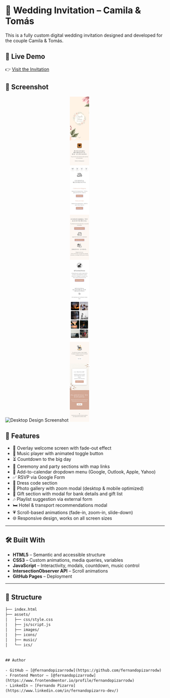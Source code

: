 # 💍 Wedding Invitation – Camila & Tomás

This is a fully custom digital wedding invitation designed and developed for the couple Camila & Tomás.

## 📱 Live Demo

👉 [Visit the Invitation](https://invitaciones-digitales-fer.github.io/invitacion-camila-tomas/) 

## 📸 Screenshot

![Desktop Design Screenshot](/DESKTOP%20invitaciones-digitales-fer.github.io_invitacion-camila-tomas_.png)
![mobile Design Screenshot](/MOBILE%20-%20invitaciones-digitales-fer.github.io_invitacion-camila-tomas_.png)

## 🎨 Features

- 🎉 Overlay welcome screen with fade-out effect
- 🎵 Music player with animated toggle button
- ⏳ Countdown to the big day
- 📍 Ceremony and party sections with map links
- 📆 Add-to-calendar dropdown menu (Google, Outlook, Apple, Yahoo)
- ✅ RSVP via Google Form
- 🧥 Dress code section
- 📸 Photo gallery with zoom modal (desktop & mobile optimized)
- 🎁 Gift section with modal for bank details and gift list
- 🎶 Playlist suggestion via external form
- 🛏️ Hotel & transport recommendations modal
- 💗 Scroll-based animations (fade-in, zoom-in, slide-down)
- 🌐 Responsive design, works on all screen sizes

---

## 🛠️ Built With

- **HTML5** – Semantic and accessible structure
- **CSS3** – Custom animations, media queries, variables
- **JavaScript** – Interactivity, modals, countdown, music control
- **IntersectionObserver API** – Scroll animations
- **GitHub Pages** – Deployment

---

## 📂 Structure

```plaintext
├── index.html
├── assets/
│   ├── css/style.css
│   ├── js/script.js
│   ├── images/
│   ├── icons/
│   ├── music/
│   └── ics/


## Author

- GitHub – [@fernandopizarrodw](https://github.com/fernandopizarrodw)
- Frontend Mentor – [@fernandopizarrodw](https://www.frontendmentor.io/profile/fernandopizarrodw)
- LinkedIn – [Fernando Pizarro](https://www.linkedin.com/in/fernandopizarro-dev/)